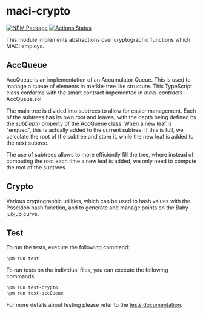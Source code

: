 # maci-crypto

[![NPM Package][crypto-npm-badge]][crypto-npm-link]
[![Actions Status][crypto-actions-badge]][crypto-actions-link]

This module implements abstractions over cryptographic functions which MACI
employs.

## AccQueue

AccQueue is an implementation of an Accumulator Queue. This is used to manage a queue of elements in merkle-tree like structure. This TypeScript class conforms with the smart contract impemented in _maci-contracts_ - AccQueue.sol.

The main tree is divided into subtrees to allow for easier management. Each of the subtrees has its own root and leaves, with the depth being defined by the _subDepth_ property of the AccQueue class. When a new leaf is "enqued", this is actually added to the current subtree. If this is full, we calculate the root of the subtree and store it, while the new leaf is added to the next subtree.

The use of subtrees allows to more efficiently fill the tree, where instead of computing the root each time a new leaf is added, we only need to compute the root of the subtrees.

## Crypto

Various cryptographic utilities, which can be used to hash values with the Poseidon hash function, and to generate and manage points on the Baby jubjub curve.

## Test

To run the tests, execute the following command:

```bash
npm run test
```

To run tests on the individual files, you can execute the following commands:

```bash
npm run test-crypto
npm run test-accQueue
```

For more details about testing please refer to the [tests documentation](https://maci.pse.dev/docs/v1.x/testing).

[crypto-npm-badge]: https://img.shields.io/npm/v/maci-crypto.svg
[crypto-npm-link]: https://www.npmjs.com/package/maci-crypto
[crypto-actions-badge]: https://github.com/privacy-scaling-explorations/maci/actions/workflows/crypto-build.yml/badge.svg
[crypto-actions-link]: https://github.com/privacy-scaling-explorations/maci/actions?query=workflow%3Acrypto
